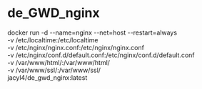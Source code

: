 # de_GWD_nginx

docker run -d --name=nginx --net=host --restart=always \
-v /etc/localtime:/etc/localtime \
-v /etc/nginx/nginx.conf:/etc/nginx/nginx.conf \
-v /etc/nginx/conf.d/default.conf:/etc/nginx/conf.d/default.conf \
-v /var/www/html/:/var/www/html/ \
-v /var/www/ssl/:/var/www/ssl/ \
jacyl4/de_gwd_nginx:latest
